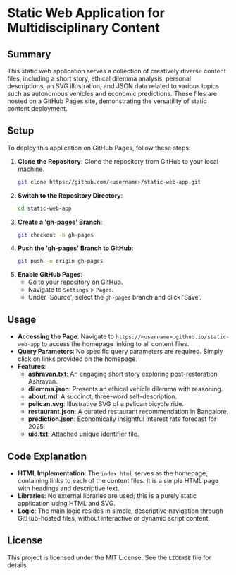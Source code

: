 # Static Web Application for Multidisciplinary Content

## Summary
This static web application serves a collection of creatively diverse content files, including a short story, ethical dilemma analysis, personal descriptions, an SVG illustration, and JSON data related to various topics such as autonomous vehicles and economic predictions. These files are hosted on a GitHub Pages site, demonstrating the versatility of static content deployment.

## Setup
To deploy this application on GitHub Pages, follow these steps:

1. **Clone the Repository**: Clone the repository from GitHub to your local machine.
   ```sh
   git clone https://github.com/<username>/static-web-app.git
   ```
2. **Switch to the Repository Directory**:
   ```sh
   cd static-web-app
   ```
3. **Create a 'gh-pages' Branch**:
   ```sh
   git checkout -b gh-pages
   ```
4. **Push the 'gh-pages' Branch to GitHub**:
   ```sh
   git push -u origin gh-pages
   ```
5. **Enable GitHub Pages**:
   - Go to your repository on GitHub.
   - Navigate to `Settings` > `Pages`.
   - Under 'Source', select the `gh-pages` branch and click 'Save'.

## Usage
- **Accessing the Page**: Navigate to `https://<username>.github.io/static-web-app` to access the homepage linking to all content files.
- **Query Parameters**: No specific query parameters are required. Simply click on links provided on the homepage.
- **Features**:
  - **ashravan.txt**: An engaging short story exploring post-restoration Ashravan.
  - **dilemma.json**: Presents an ethical vehicle dilemma with reasoning.
  - **about.md**: A succinct, three-word self-description.
  - **pelican.svg**: Illustrative SVG of a pelican bicycle ride.
  - **restaurant.json**: A curated restaurant recommendation in Bangalore.
  - **prediction.json**: Economically insightful interest rate forecast for 2025.
  - **uid.txt**: Attached unique identifier file.

## Code Explanation
- **HTML Implementation**: The `index.html` serves as the homepage, containing links to each of the content files. It is a simple HTML page with headings and descriptive text.
- **Libraries**: No external libraries are used; this is a purely static application using HTML and SVG.
- **Logic**: The main logic resides in simple, descriptive navigation through GitHub-hosted files, without interactive or dynamic script content.

## License
This project is licensed under the MIT License. See the `LICENSE` file for details.